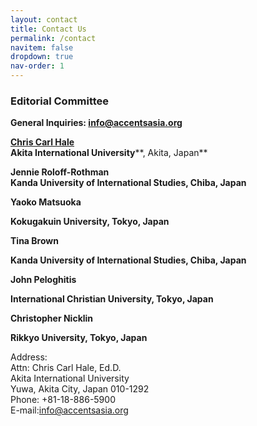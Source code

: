```yaml
---
layout: contact
title: Contact Us 
permalink: /contact
navitem: false
dropdown: true
nav-order: 1
---
```


### Editorial Committee  
  
**General Inquiries: [info@accentsasia.org](mailto:info@accentsasia.org)**

**[Chris Carl Hale](https://chriscarlhale.com)**  
**Akita International University****, Akita, Japan**

**Jennie Roloff-Rothman**  
**Kanda University of International Studies, Chiba, Japan**

**Yaoko Matsuoka** 

**Kokugakuin University, Tokyo, Japan**

**Tina Brown**

**Kanda University of International Studies, Chiba, Japan**

**John Peloghitis**

**International Christian University, Tokyo, Japan**

**Christopher Nicklin**

**Rikkyo University, Tokyo, Japan**

Address:  
Attn: Chris Carl Hale, Ed.D.<br/>
Akita International University<br/>
Yuwa, Akita City, Japan 010-1292<br/>
Phone: +81-18-886-5900<br/>
E-mail:[info@accentsasia.org](mailto:office@tc-japan.edu)
